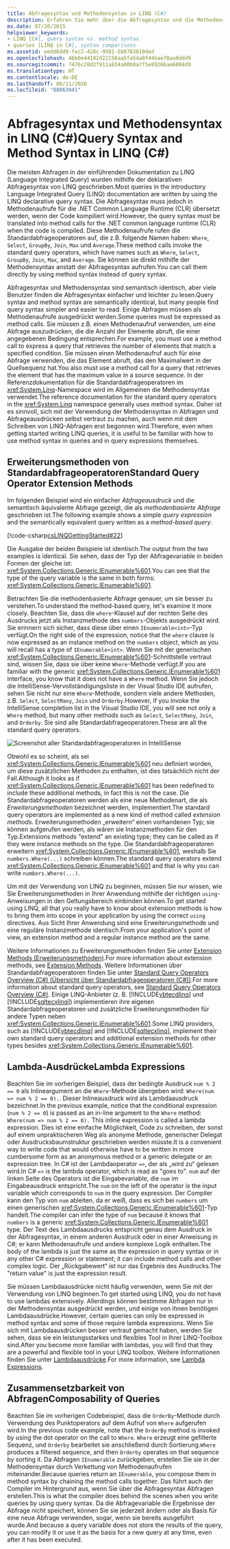 ```yaml
---
title: Abfragesyntax und Methodensyntax in LINQ (C#)
description: Erfahren Sie mehr über die Abfragesyntax und die Methodensyntax in LINQ. Hierzu gehören auch Erweiterungsmethoden von Standardabfrageoperatoren sowie Lambdaausdrücke.
ms.date: 07/20/2015
helpviewer_keywords:
- LINQ [C#], query syntax vs. method syntax
- queries [LINQ in C#], syntax comparisons
ms.assetid: eedd6dd9-fec2-428c-9581-5b8783810ded
ms.openlocfilehash: 46b0e44182d22158aa5fa54a0f44bae70aa8ddd9
ms.sourcegitcommit: 7476c20d2f911a834a00b8a7f5e8926bae6804d9
ms.translationtype: HT
ms.contentlocale: de-DE
ms.lasthandoff: 08/11/2020
ms.locfileid: "88063041"
---
```

# <a name="query-syntax-and-method-syntax-in-linq-c"></a><span data-ttu-id="d2027-104">Abfragesyntax und Methodensyntax in LINQ (C#)</span><span class="sxs-lookup"><span data-stu-id="d2027-104">Query Syntax and Method Syntax in LINQ (C#)</span></span>
<span data-ttu-id="d2027-105">Die meisten Abfragen in der einführenden Dokumentation zu LINQ (Language Integrated Query) wurden mithilfe der deklarativen Abfragesyntax von LINQ geschrieben.</span><span class="sxs-lookup"><span data-stu-id="d2027-105">Most queries in the introductory Language Integrated Query (LINQ) documentation are written by using the LINQ declarative query syntax.</span></span> <span data-ttu-id="d2027-106">Die Abfragesyntax muss jedoch in Methodenaufrufe für die .NET Common Language Runtime (CLR) übersetzt werden, wenn der Code kompiliert wird.</span><span class="sxs-lookup"><span data-stu-id="d2027-106">However, the query syntax must be translated into method calls for the .NET common language runtime (CLR) when the code is compiled.</span></span> <span data-ttu-id="d2027-107">Diese Methodenaufrufe rufen die Standardabfrageoperatoren auf, die z.B. folgende Namen haben: `Where`, `Select`, `GroupBy`, `Join`, `Max` und `Average`.</span><span class="sxs-lookup"><span data-stu-id="d2027-107">These method calls invoke the standard query operators, which have names such as `Where`, `Select`, `GroupBy`, `Join`, `Max`, and `Average`.</span></span> <span data-ttu-id="d2027-108">Sie können sie direkt mithilfe der Methodensyntax anstatt der Abfragesyntax aufrufen.</span><span class="sxs-lookup"><span data-stu-id="d2027-108">You can call them directly by using method syntax instead of query syntax.</span></span>  
  
 <span data-ttu-id="d2027-109">Abfragesyntax und Methodensyntax sind semantisch identisch, aber viele Benutzer finden die Abfragesyntax einfacher und leichter zu lesen.</span><span class="sxs-lookup"><span data-stu-id="d2027-109">Query syntax and method syntax are semantically identical, but many people find query syntax simpler and easier to read.</span></span> <span data-ttu-id="d2027-110">Einige Abfragen müssen als Methodenaufrufe ausgedrückt werden.</span><span class="sxs-lookup"><span data-stu-id="d2027-110">Some queries must be expressed as method calls.</span></span> <span data-ttu-id="d2027-111">Sie müssen z.B. einen Methodenaufruf verwenden, um eine Abfrage auszudrücken, die die Anzahl der Elemente abruft, die einer angegebenen Bedingung entsprechen.</span><span class="sxs-lookup"><span data-stu-id="d2027-111">For example, you must use a method call to express a query that retrieves the number of elements that match a specified condition.</span></span> <span data-ttu-id="d2027-112">Sie müssen einen Methodenaufruf auch für eine Abfrage verwenden, die das Element abruft, das den Maximalwert in der Quellsequenz hat.</span><span class="sxs-lookup"><span data-stu-id="d2027-112">You also must use a method call for a query that retrieves the element that has the maximum value in a source sequence.</span></span> <span data-ttu-id="d2027-113">In der Referenzdokumentation für die Standardabfrageoperatoren im <xref:System.Linq>-Namespace wird im Allgemeinen die Methodensyntax verwendet.</span><span class="sxs-lookup"><span data-stu-id="d2027-113">The reference documentation for the standard query operators in the <xref:System.Linq> namespace generally uses method syntax.</span></span> <span data-ttu-id="d2027-114">Daher ist es sinnvoll, sich mit der Verwendung der Methodensyntax in Abfragen und Abfrageausdrücken selbst vertraut zu machen, auch wenn mit dem Schreiben von LINQ-Abfragen erst begonnen wird.</span><span class="sxs-lookup"><span data-stu-id="d2027-114">Therefore, even when getting started writing LINQ queries, it is useful to be familiar with how to use method syntax in queries and in query expressions themselves.</span></span>  
  
## <a name="standard-query-operator-extension-methods"></a><span data-ttu-id="d2027-115">Erweiterungsmethoden von Standardabfrageoperatoren</span><span class="sxs-lookup"><span data-stu-id="d2027-115">Standard Query Operator Extension Methods</span></span>  
 <span data-ttu-id="d2027-116">Im folgenden Beispiel wird ein einfacher *Abfrageausdruck* und die semantisch äquivalente Abfrage gezeigt, die als *methodenbasierte Abfrage* geschrieben ist.</span><span class="sxs-lookup"><span data-stu-id="d2027-116">The following example shows a simple *query expression* and the semantically equivalent query written as a *method-based query*.</span></span>  
  
 [!code-csharp[csLINQGettingStarted#22](~/samples/snippets/csharp/VS_Snippets_VBCSharp/CsLINQGettingStarted/CS/Class1.cs#22)]  
  
 <span data-ttu-id="d2027-117">Die Ausgabe der beiden Beispiele ist identisch.</span><span class="sxs-lookup"><span data-stu-id="d2027-117">The output from the two examples is identical.</span></span> <span data-ttu-id="d2027-118">Sie sehen, dass der Typ der Abfragevariable in beiden Formen der gleiche ist: <xref:System.Collections.Generic.IEnumerable%601>.</span><span class="sxs-lookup"><span data-stu-id="d2027-118">You can see that the type of the query variable is the same in both forms: <xref:System.Collections.Generic.IEnumerable%601>.</span></span>  
  
 <span data-ttu-id="d2027-119">Betrachten Sie die methodenbasierte Abfrage genauer, um sie besser zu verstehen.</span><span class="sxs-lookup"><span data-stu-id="d2027-119">To understand the method-based query, let's examine it more closely.</span></span> <span data-ttu-id="d2027-120">Beachten Sie, dass die `where`-Klausel auf der rechten Seite des Ausdrucks jetzt als Instanzmethode des `numbers`-Objekts ausgedrückt wird. Sie erinnern sich sicher, dass diese über einen `IEnumerable<int>`-Typ verfügt.</span><span class="sxs-lookup"><span data-stu-id="d2027-120">On the right side of the expression, notice that the `where` clause is now expressed as an instance method on the `numbers` object, which as you will recall has a type of `IEnumerable<int>`.</span></span> <span data-ttu-id="d2027-121">Wenn Sie mit der generischen <xref:System.Collections.Generic.IEnumerable%601>-Schnittstelle vertraut sind, wissen Sie, dass sie über keine `Where`-Methode verfügt.</span><span class="sxs-lookup"><span data-stu-id="d2027-121">If you are familiar with the generic <xref:System.Collections.Generic.IEnumerable%601> interface, you know that it does not have a `Where` method.</span></span> <span data-ttu-id="d2027-122">Wenn Sie jedoch die IntelliSense-Vervollständigungsliste in der Visual Studio IDE aufrufen, sehen Sie nicht nur eine `Where`-Methode, sondern viele andere Methoden, z.B. `Select`, `SelectMany`, `Join` und `Orderby`.</span><span class="sxs-lookup"><span data-stu-id="d2027-122">However, if you invoke the IntelliSense completion list in the Visual Studio IDE, you will see not only a `Where` method, but many other methods such as `Select`, `SelectMany`, `Join`, and `Orderby`.</span></span> <span data-ttu-id="d2027-123">Sie sind alle Standardabfrageoperatoren.</span><span class="sxs-lookup"><span data-stu-id="d2027-123">These are all the standard query operators.</span></span>  
  
 ![Screenshot aller Standardabfrageoperatoren in IntelliSense](./media/query-syntax-and-method-syntax-in-linq/standard-query-operators.png)  
  
 <span data-ttu-id="d2027-125">Obwohl es so scheint, als sei <xref:System.Collections.Generic.IEnumerable%601> neu definiert worden, um diese zusätzlichen Methoden zu enthalten, ist dies tatsächlich nicht der Fall.</span><span class="sxs-lookup"><span data-stu-id="d2027-125">Although it looks as if <xref:System.Collections.Generic.IEnumerable%601> has been redefined to include these additional methods, in fact this is not the case.</span></span> <span data-ttu-id="d2027-126">Die Standardabfrageoperatoren werden als eine neue Methodenart, die als *Erweiterungsmethoden* bezeichnet werden, implementiert.</span><span class="sxs-lookup"><span data-stu-id="d2027-126">The standard query operators are implemented as a new kind of method called *extension methods*.</span></span> <span data-ttu-id="d2027-127">Erweiterungsmethoden „erweitern“ einen vorhandenen Typ; sie können aufgerufen werden, als wären sie Instanzmethoden für den Typ.</span><span class="sxs-lookup"><span data-stu-id="d2027-127">Extensions methods "extend" an existing type; they can be called as if they were instance methods on the type.</span></span> <span data-ttu-id="d2027-128">Die Standardabfrageoperatoren erweitern <xref:System.Collections.Generic.IEnumerable%601>, weshalb Sie `numbers.Where(...)` schreiben können.</span><span class="sxs-lookup"><span data-stu-id="d2027-128">The standard query operators extend <xref:System.Collections.Generic.IEnumerable%601> and that is why you can write `numbers.Where(...)`.</span></span>  
  
 <span data-ttu-id="d2027-129">Um mit der Verwendung von LINQ zu beginnen, müssen Sie nur wissen, wie Sie Erweiterungsmethoden in Ihrer Anwendung mithilfe der richtigen `using`-Anweisungen in den Geltungsbereich einbinden können.</span><span class="sxs-lookup"><span data-stu-id="d2027-129">To get started using LINQ, all that you really have to know about extension methods is how to bring them into scope in your application by using the correct `using` directives.</span></span> <span data-ttu-id="d2027-130">Aus Sicht Ihrer Anwendung sind eine Erweiterungsmethode und eine reguläre Instanzmethode identisch.</span><span class="sxs-lookup"><span data-stu-id="d2027-130">From your application's point of view, an extension method and a regular instance method are the same.</span></span>  
  
 <span data-ttu-id="d2027-131">Weitere Informationen zu Erweiterungsmethoden finden Sie unter [Extension Methods (Erweiterungsmethoden)](../../classes-and-structs/extension-methods.md).</span><span class="sxs-lookup"><span data-stu-id="d2027-131">For more information about extension methods, see [Extension Methods](../../classes-and-structs/extension-methods.md).</span></span> <span data-ttu-id="d2027-132">Weitere Informationen über Standardabfrageoperatoren finden Sie unter [Standard Query Operators Overview (C#) (Übersicht über Standardabfrageoperatoren (C#))](./standard-query-operators-overview.md).</span><span class="sxs-lookup"><span data-stu-id="d2027-132">For more information about standard query operators, see [Standard Query Operators Overview (C#)](./standard-query-operators-overview.md).</span></span> <span data-ttu-id="d2027-133">Einige LINQ-Anbieter (z. B. [!INCLUDE[vbtecdlinq](~/includes/vbtecdlinq-md.md)] und [!INCLUDE[sqltecxlinq](~/includes/sqltecxlinq-md.md)]) implementieren ihre eigenen Standardabfrageoperatoren und zusätzliche Erweiterungsmethoden für andere Typen neben <xref:System.Collections.Generic.IEnumerable%601>.</span><span class="sxs-lookup"><span data-stu-id="d2027-133">Some LINQ providers, such as [!INCLUDE[vbtecdlinq](~/includes/vbtecdlinq-md.md)] and [!INCLUDE[sqltecxlinq](~/includes/sqltecxlinq-md.md)], implement their own standard query operators and additional extension methods for other types besides <xref:System.Collections.Generic.IEnumerable%601>.</span></span>  
  
## <a name="lambda-expressions"></a><span data-ttu-id="d2027-134">Lambda-Ausdrücke</span><span class="sxs-lookup"><span data-stu-id="d2027-134">Lambda Expressions</span></span>  
 <span data-ttu-id="d2027-135">Beachten Sie im vorherigen Beispiel, dass der bedingte Ausdruck `num % 2 == 0` als Inlineargument an die `Where`-Methode übergeben wird: `Where(num => num % 2 == 0).`. Dieser Inlineausdruck wird als Lambdaausdruck bezeichnet.</span><span class="sxs-lookup"><span data-stu-id="d2027-135">In the previous example, notice that the conditional expression (`num % 2 == 0`) is passed as an in-line argument to the `Where` method: `Where(num => num % 2 == 0).` This inline expression is called a lambda expression.</span></span> <span data-ttu-id="d2027-136">Dies ist eine einfache Möglichkeit, Code zu schreiben, der sonst auf einem unpraktischeren Weg als anonyme Methode, generischer Delegat oder Ausdrucksbaumstruktur geschrieben werden müsste.</span><span class="sxs-lookup"><span data-stu-id="d2027-136">It is a convenient way to write code that would otherwise have to be written in more cumbersome form as an anonymous method or a generic delegate or an expression tree.</span></span> <span data-ttu-id="d2027-137">In C# ist der Lambdaoperator `=>`, der als „wird zu“ gelesen wird.</span><span class="sxs-lookup"><span data-stu-id="d2027-137">In C# `=>` is the lambda operator, which is read as "goes to".</span></span> <span data-ttu-id="d2027-138">`num` auf der linken Seite des Operators ist die Eingabevariable, die `num` im Eingabeausdruck entspricht.</span><span class="sxs-lookup"><span data-stu-id="d2027-138">The `num` on the left of the operator is the input variable which corresponds to `num` in the query expression.</span></span> <span data-ttu-id="d2027-139">Der Compiler kann den Typ von `num` ableiten, da er weiß, dass es sich bei `numbers` um einen generischen <xref:System.Collections.Generic.IEnumerable%601>-Typ handelt.</span><span class="sxs-lookup"><span data-stu-id="d2027-139">The compiler can infer the type of `num` because it knows that `numbers` is a generic <xref:System.Collections.Generic.IEnumerable%601> type.</span></span> <span data-ttu-id="d2027-140">Der Text des Lambdaausdrucks entspricht genau dem Ausdruck in der Abfragesyntax, in einem anderen Ausdruck oder in einer Anweisung in C#; er kann Methodenaufrufe und andere komplexe Logik enthalten.</span><span class="sxs-lookup"><span data-stu-id="d2027-140">The body of the lambda is just the same as the expression in query syntax or in any other C# expression or statement; it can include method calls and other complex logic.</span></span> <span data-ttu-id="d2027-141">Der „Rückgabewert“ ist nur das Ergebnis des Ausdrucks.</span><span class="sxs-lookup"><span data-stu-id="d2027-141">The "return value" is just the expression result.</span></span>  
  
 <span data-ttu-id="d2027-142">Sie müssen Lambdaausdrücke nicht häufig verwenden, wenn Sie mit der Verwendung von LINQ beginnen.</span><span class="sxs-lookup"><span data-stu-id="d2027-142">To get started using LINQ, you do not have to use lambdas extensively.</span></span> <span data-ttu-id="d2027-143">Allerdings können bestimme Abfragen nur in der Methodensyntax ausgedrückt werden, und einige von ihnen benötigen Lambdaausdrücke.</span><span class="sxs-lookup"><span data-stu-id="d2027-143">However, certain queries can only be expressed in method syntax and some of those require lambda expressions.</span></span> <span data-ttu-id="d2027-144">Wenn Sie sich mit Lambdaausdrücken besser vertraut gemacht haben, werden Sie sehen, dass sie ein leistungsstarkes und flexibles Tool in Ihrer LINQ-Toolbox sind.</span><span class="sxs-lookup"><span data-stu-id="d2027-144">After you become more familiar with lambdas, you will find that they are a powerful and flexible tool in your LINQ toolbox.</span></span> <span data-ttu-id="d2027-145">Weitere Informationen finden Sie unter [Lambdaausdrücke](../../../language-reference/operators/lambda-expressions.md).</span><span class="sxs-lookup"><span data-stu-id="d2027-145">For more information, see [Lambda Expressions](../../../language-reference/operators/lambda-expressions.md).</span></span>  
  
## <a name="composability-of-queries"></a><span data-ttu-id="d2027-146">Zusammensetzbarkeit von Abfragen</span><span class="sxs-lookup"><span data-stu-id="d2027-146">Composability of Queries</span></span>  
 <span data-ttu-id="d2027-147">Beachten Sie im vorherigen Codebeispiel, dass die `OrderBy`-Methode durch Verwendung des Punktoperators auf dem Aufruf von `Where` aufgerufen wird.</span><span class="sxs-lookup"><span data-stu-id="d2027-147">In the previous code example, note that the `OrderBy` method is invoked by using the dot operator on the call to `Where`.</span></span> <span data-ttu-id="d2027-148">`Where` erzeugt eine gefilterte Sequenz, und `Orderby` bearbeitet sie anschließend durch Sortierung.</span><span class="sxs-lookup"><span data-stu-id="d2027-148">`Where` produces a filtered sequence, and then `Orderby` operates on that sequence by sorting it.</span></span> <span data-ttu-id="d2027-149">Da Abfragen `IEnumerable` zurückgeben, erstellen Sie sie in der Methodensyntax durch Verkettung von Methodenaufrufen miteinander.</span><span class="sxs-lookup"><span data-stu-id="d2027-149">Because queries return an `IEnumerable`, you compose them in method syntax by chaining the method calls together.</span></span> <span data-ttu-id="d2027-150">Das führt auch der Compiler im Hintergrund aus, wenn Sie über die Abfragesyntax Abfragen erstellen.</span><span class="sxs-lookup"><span data-stu-id="d2027-150">This is what the compiler does behind the scenes when you write queries by using query syntax.</span></span> <span data-ttu-id="d2027-151">Da die Abfragevariable die Ergebnisse der Abfrage nicht speichert, können Sie sie jederzeit ändern oder als Basis für eine neue Abfrage verwenden, sogar, wenn sie bereits ausgeführt wurde.</span><span class="sxs-lookup"><span data-stu-id="d2027-151">And because a query variable does not store the results of the query, you can modify it or use it as the basis for a new query at any time, even after it has been executed.</span></span>  
